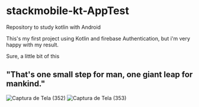 # stackmobile-kt-AppTest
Repository to study kotlin with Android

This's my first project using Kotlin and firebase Authentication, but i'm very happy with my result.

Sure, a little bit of this
## "That's one small step for man, one giant leap for mankind."

![Captura de Tela (352)](https://user-images.githubusercontent.com/72364037/204425196-4a8319ee-ddd6-4497-a619-470708e368c6.png) ![Captura de Tela (353)](https://user-images.githubusercontent.com/72364037/204428632-40edd848-2638-4b87-aabf-830a58408949.png)


